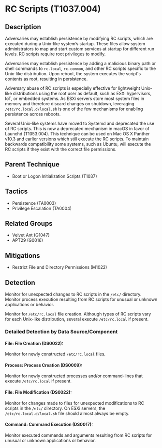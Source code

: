 # RC Scripts (T1037.004)

## Description
Adversaries may establish persistence by modifying RC scripts, which are executed during a Unix-like system’s startup. These files allow system administrators to map and start custom services at startup for different run levels. RC scripts require root privileges to modify.

Adversaries may establish persistence by adding a malicious binary path or shell commands to ```rc.local```, ```rc.common```, and other RC scripts specific to the Unix-like distribution. Upon reboot, the system executes the script's contents as root, resulting in persistence.

Adversary abuse of RC scripts is especially effective for lightweight Unix-like distributions using the root user as default, such as ESXi hypervisors, IoT, or embedded systems. As ESXi servers store most system files in memory and therefore discard changes on shutdown, leveraging `/etc/rc.local.d/local.sh` is one of the few mechanisms for enabling persistence across reboots.

Several Unix-like systems have moved to Systemd and deprecated the use of RC scripts. This is now a deprecated mechanism in macOS in favor of Launchd (T1053.004). This technique can be used on Mac OS X Panther v10.3 and earlier versions which still execute the RC scripts. To maintain backwards compatibility some systems, such as Ubuntu, will execute the RC scripts if they exist with the correct file permissions.

## Parent Technique
- Boot or Logon Initialization Scripts (T1037)

## Tactics
- Persistence (TA0003)
- Privilege Escalation (TA0004)

## Related Groups
- Velvet Ant (G1047)
- APT29 (G0016)

## Mitigations
- Restrict File and Directory Permissions (M1022)

## Detection
Monitor for unexpected changes to RC scripts in the ```/etc/``` directory. Monitor process execution resulting from RC scripts for unusual or unknown applications or behavior.

Monitor for ```/etc/rc.local``` file creation. Although types of RC scripts vary for each Unix-like distribution, several execute ```/etc/rc.local``` if present. 

### Detailed Detection by Data Source/Component
#### File: File Creation (DS0022): 
Monitor for newly constructed `/etc/rc.local` files.

#### Process: Process Creation (DS0009): 
Monitor for newly constructed processes and/or command-lines that execute `/etc/rc.local` if present.

#### File: File Modification (DS0022): 
Monitor for changes made to files for unexpected modifications to RC scripts in the `/etc/` directory. On ESXi servers, the `/etc/rc.local.d/local.sh` file should almost always be empty.

#### Command: Command Execution (DS0017): 
Monitor executed commands and arguments resulting from RC scripts for unusual or unknown applications or behavior.

